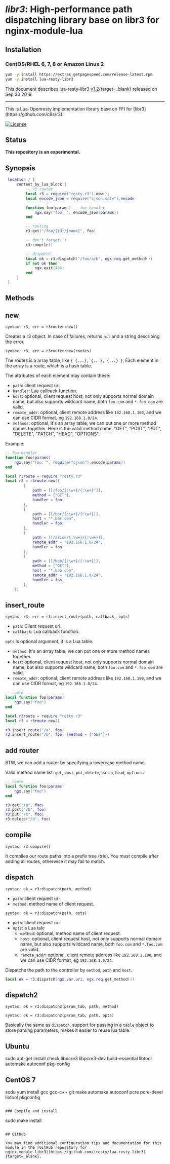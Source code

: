 # _libr3_: High-performance path dispatching library base on libr3 for nginx-module-lua


## Installation

### CentOS/RHEL 6, 7, 8 or Amazon Linux 2

```bash
yum -y install https://extras.getpagespeed.com/release-latest.rpm
yum -y install lua-resty-libr3
```



This document describes lua-resty-libr3 [v1.2](https://github.com/iresty/lua-resty-libr3/releases/tag/v1.2){target=_blank} 
released on Sep 30 2019.
    
<hr />
This is Lua-Openresty implementation library base on FFI for [libr3](https://github.com/c9s/r3).

[![License](https://img.shields.io/badge/License-Apache%202.0-blue.svg)](https://github.com/iresty/lua-resty-libr3/blob/master/LICENSE)

## Status

**This repository is an experimental.**

## Synopsis

```lua
 location / {
     content_by_lua_block {
         -- r3 router
         local r3 = require("resty.r3").new();
         local encode_json = require("cjson.safe").encode

         function foo(params) -- foo handler
             ngx.say("foo: ", encode_json(params))
         end

         -- routing
         r3:get("/foo/{id}/{name}", foo)

         -- don't forget!!!
         r3:compile()

         -- dispatch
         local ok = r3:dispatch("/foo/a/b", ngx.req.get_method())
         if not ok then
             ngx.exit(404)
         end
     }
 }
```

## Methods

new
---

`syntax: r3, err = r3router:new()`

Creates a r3 object. In case of failures, returns `nil` and a string describing the error.

`syntax: r3, err = r3router:new(routes)`

The routes is a array table, like `{ {...}, {...}, {...} }`, Each element in the array is a route, which is a hash table.

The attributes of each element may contain these:
* `path`: client request uri.
* `handler`: Lua callback function.
* `host`: optional, client request host, not only supports normal domain name, but also supports wildcard name, both `foo.com` and `*.foo.com` are valid.
* `remote_addr`: optional, client remote address like `192.168.1.100`, and we can use CIDR format, eg `192.168.1.0/24`.
* `methods`: optional, It's an array table, we can put one or more method names together. Here is the valid method name: "GET", "POST", "PUT", "DELETE", "PATCH", "HEAD", "OPTIONS".


Example:

```lua
-- foo handler
function foo(params)
    ngx.say("foo: ", require("cjson").encode(params))
end

local r3route = require "resty.r3"
local r3 = r3route.new({
        {
            path = [[/foo/{:\w+}/{:\w+}"]],
            method = {"GET"},
            handler = foo
        },
        {
            path = [[/bar/{:\w+}/{:\w+}]],
            host = "*.bar.com",
            handler = foo
        },
        {
            path = [[/alice/{:\w+}/{:\w+}]],
            remote_addr = "192.168.1.0/24",
            handler = foo
        },
        {
            path = [[/bob/{:\w+}/{:\w+}]],
            method = {"GET"},
            host = "*.bob.com",
            remote_addr = "192.168.1.0/24",
            handler = foo
        },
    })
```

## insert_route

`syntax: r3, err = r3:insert_route(path, callback, opts)`

* `path`: Client request uri.
* `callback`: Lua callback function.

`opts` is optional argument, it is a Lua table.
* `method`: It's an array table, we can put one or more method names together.
* `host`: optional, client request host, not only supports normal domain name, but also supports wildcard name, both `foo.com` and `*.foo.com` are valid.
* `remote_addr`: optional, client remote address like `192.168.1.100`, and we can use CIDR format, eg `192.168.1.0/24`.


```lua
-- route
local function foo(params)
    ngx.say("foo")
end

local r3route = require "resty.r3"
local r3 = r3route.new()

r3:insert_route("/a", foo)
r3:insert_route("/b", foo, {method = {"GET"}})
```

## add router

BTW, we can add a router by specifying a lowercase method name.

Valid method name list: `get`, `post`, `put`, `delete`, `patch`, `head`, `options`.

```lua
-- route
local function foo(params)
    ngx.say("foo")
end

r3:get("/a", foo)
r3:post("/b", foo)
r3:put("/c", foo)
r3:delete("/d", foo)
```

## compile

`syntax: r3:compile()`

It compiles our route paths into a prefix tree (trie). You must compile after adding all routes, otherwise it may fail to match.


## dispatch

`syntax: ok = r3:dispatch(path, method)`

* `path`: client request uri.
* `method`: method name of client request.

`syntax: ok = r3:dispatch(path, opts)`

* `path`: client request uri.
* `opts`: a Lua tale
    * `method`: optional, method name of client request.
    * `host`: optional, client request host, not only supports normal domain name, but also supports wildcard name, both `foo.com` and `*.foo.com` are valid.
    * `remote_addr`: optional, client remote address like `192.168.1.100`, and we can use CIDR format, eg `192.168.1.0/24`.

Dispatchs the path to the controller by `method`, `path` and `host`.

```lua
local ok = r3:dispatch(ngx.var.uri, ngx.req.get_method())
```

## dispatch2

`syntax: ok = r3:dispatch2(param_tab, path, method)`

`syntax: ok = r3:dispatch2(param_tab, path, opts)`

Basically the same as `dispatch`, support for passing in a `table` object to
store parsing parameters, makes it easier to reuse lua table.

## Ubuntu
sudo apt-get install check libpcre3 libpcre3-dev build-essential libtool \
    automake autoconf pkg-config
## CentOS 7
sodu yum install gcc gcc-c++ git make automake autoconf pcre pcre-devel \
    libtool pkgconfig     
```

### Compile and install

```
sudo make install
```

## GitHub

You may find additional configuration tips and documentation for this module in the [GitHub repository for 
nginx-module-libr3](https://github.com/iresty/lua-resty-libr3){target=_blank}.